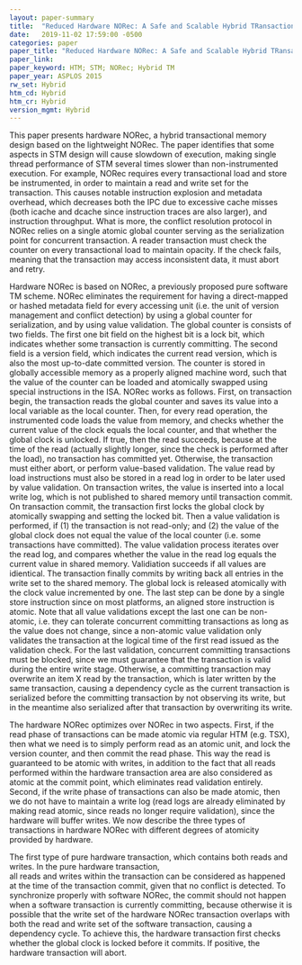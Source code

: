 ```yaml
---
layout: paper-summary
title:  "Reduced Hardware NORec: A Safe and Scalable Hybrid TRansactional Memory"
date:   2019-11-02 17:59:00 -0500
categories: paper
paper_title: "Reduced Hardware NORec: A Safe and Scalable Hybrid TRansactional Memory"
paper_link: 
paper_keyword: HTM; STM; NORec; Hybrid TM
paper_year: ASPLOS 2015
rw_set: Hybrid
htm_cd: Hybrid
htm_cr: Hybrid
version_mgmt: Hybrid
---
```


This paper presents hardware NORec, a hybrid transactional memory design based on the lightweight NORec. The paper identifies
that some aspects in STM design will cause slowdown of execution, making single thread performance of STM several times slower
than non-instrumented execution. For example, NORec requires every transactional load and store be instrumented, in order 
to maintain a read and write set for the transaction. This causes notable instruction explosion and metadata overhead, which
decreases both the IPC due to excessive cache misses (both icache and dcache since instruction traces are also larger),
and instruction throughput. What is more, the conflict resolution protocol in NORec relies on a single atomic global counter
serving as the serialization point for concurrent transaction. A reader transaction must check the counter on every transactional
load to maintain opacity. If the check fails, meaning that the transaction may access inconsistent data, it must abort 
and retry.

Hardware NORec is based on NORec, a previously proposed pure software TM scheme. NORec eliminates the requirement for 
having a direct-mapped or hashed metadata field for every accessing unit (i.e. the unit of version management and conflict
detection) by using a global counter for serialization, and by using value validation. The global counter is consists of 
two fields. The first one bit field on the highest bit is a lock bit, which indicates whether some transaction is currently 
committing. The second field is a version field, which indicates the current read version, which is also the most up-to-date 
committed version. The counter is stored in globally accessible memory as a properly aligned machine word, such that the 
value of the counter can be loaded and atomically swapped using special instructions in the ISA. NORec works as follows. 
First, on transaction begin, the transaction reads the global counter and saves its value into a local variable as the 
local counter. Then, for every read operation, the instrumented code loads the value from memory, and checks whether the 
current value of the clock equals the local counter, and that whether the global clock is unlocked. If true, then the read 
succeeds, because at the time of the read (actually slightly longer, since the check is performed after the load), no
transaction has committed yet. Otherwise, the transaction must either abort, or perform value-based validation. The 
value read by load instructions must also be stored in a read log in order to be later used by value validation. On transaction
writes, the value is inserted into a local write log, which is not published to shared memory until transaction commit.
On transaction commit, the transaction first locks the global clock by atomically swapping and setting the locked bit.
Then a value validation is performed, if (1) the transaction is not read-only; and (2) the value of the global clock
does not equal the value of the local counter (i.e. some transactions have committed). The value validation process iterates 
over the read log, and compares whether the value in the read log equals the current value in shared memory. Validiation 
succeeds if all values are idientical. The transaction finally commits by writing back all entries in the write set to 
the shared memory. The global lock is released atomically with the clock value incremented by one. The last step can be 
done by a single store instruction since on most platforms, an aligned store instruction is atomic. Note that all value
validations except the last one can be non-atomic, i.e. they can tolerate concurrent committing transactions as long as 
the value does not change, since a non-atomic value validation only validates the transaction at the logical time
of the first read issued as the validation check. For the last validation, concurrent committing transactions must be blocked,
since we must guarantee that the transaction is valid during the entire write stage. Otherwise, a committing transaction 
may overwrite an item X read by the transaction, which is later written by the same transaction, causing a dependency cycle 
as the current transaction is serialized before the committing transaction by not observing its write, but in the meantime 
also serialized after that transaction by overwriting its write.

The hardware NORec optimizes over NORec in two aspects. First, if the read phase of transactions can be made atomic
via regular HTM (e.g. TSX), then what we need is to simply perform read as an atomic unit, and lock the version counter, 
and then commit the read phase. This way the read is guaranteed to be atomic with writes, in addition to the fact that
all reads performed within the hardware transaction area are also considered as atomic at the commit point, which 
eliminates read validation entirely. Second, if the write phase of transactions can also be made atomic, then we do not 
have to maintain a write log (read logs are already eliminated by making read atomic, since reads no longer require
validation), since the hardware will buffer writes. We now describe the three types of transactions in hardware NORec
with different degrees of atomicity provided by hardware.

The first type of pure hardware transaction, which contains both reads and writes. In the pure hardware transaction,  
all reads and writes within the transaction can be considered as happened at the time of the transaction commit, given
that no conflict is detected. To synchronize properly with software NORec, the commit should not happen when a 
software transaction is currently committing, because otherwise it is possible that the write set of the hardware 
NORec transaction overlaps with both the read and write set of the software transaction, causing a dependency cycle. 
To achieve this, the hardware transaction first checks whether the global clock is locked before it commits. If positive,
the hardware transaction will abort. 